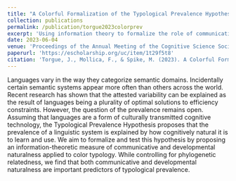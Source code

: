 ```yaml
---
title: "A Colorful Formalization of the Typological Prevalence Hypothesis"
collection: publications
permalink: /publication/torgue2023colorprev
excerpt: 'Using information theory to formalize the role of communication and development in the typological prevalence of color-naming systems. Keywords: computational modeling; semantic typology; efficient communication; language acquisition; color perception; language evolution.'
date: 2023-06-04
venue: 'Proceedings of the Annual Meeting of the Cognitive Science Society'
paperurl: 'https://escholarship.org/uc/item/1t29f5t8'
citation: 'Torgue, J., Mollica, F., & Spike, M. (2023). A Colorful Formalization of the Typological Prevalence Hypothesis. <i>Proceedings of the Annual Meeting of the Cognitive Science Society, 45</i>.'
---
```


Languages vary in the way they categorize semantic domains. Incidentally certain semantic systems appear more often than others across the world. Recent research has shown that the attested variability can be explained as the result of languages being a plurality of optimal solutions to efficiency constraints. However, the question of the prevalence remains open. Assuming that languages are a form of culturally transmitted cognitive technology, the Typological Prevalence Hypothesis proposes that the prevalence of a linguistic system is explained by how cognitively natural it is to learn and use. We aim to formalize and test this hypothesis by proposing an information-theoretic measure of communicative and developmental naturalness applied to color typology. While controlling for phylogenetic relatedness, we find that both communicative and developmental naturalness are important predictors of typological prevalence.
